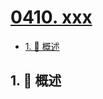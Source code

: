 # [0410. xxx](https://github.com/Tdahuyou/TNotes.leetcode/tree/main/notes/0410.%20xxx)

<!-- region:toc -->

- [1. 📝 概述](#1--概述)

<!-- endregion:toc -->

## 1. 📝 概述

